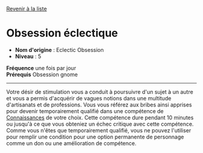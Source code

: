 [Revenir à la liste](..)

# Obsession éclectique

 * **Nom d'origine** : Eclectic Obsession
 * **Niveau** : 5


<p><span id="ctl00_MainContent_DetailedOutput"><strong>Fréquence</strong> une fois par jour<br><strong>Prérequis</strong> Obsession gnome<br></span></p>
<hr>
<p>Votre désir de stimulation vous a conduit à poursuivre d'un sujet à un autre et vous a permis d'acquérir de vagues notions dans une multitude d'artisanats et de professions. Vous vous référez aux bribes ainsi apprises pour devenir temporairement qualifié dans une compétence de <a href="https://2e.aonprd.com/Skills.aspx?ID=8">Connaissances</a> de votre choix. Cette compétence dure pendant 10 minutes ou jusqu'à ce que vous obteniez un échec critique avec cette compétence. Comme vous n'êtes que temporairement qualifié, vous ne pouvez l'utiliser pour remplir une condition pour une option permanente de personnage comme un don ou une amélioration de compétence.&nbsp;</p>